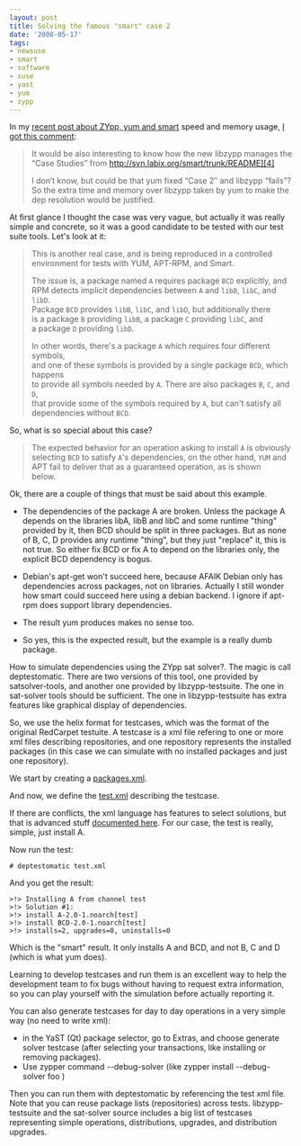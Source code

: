 ```yaml
---
layout: post
title: Solving the famous "smart" case 2
date: '2008-05-17'
tags:
- newsuse
- smart
- software
- suse
- yast
- yum
- zypp
---
```


In my [recent post about ZYpp, yum and smart][2] speed and memory usage, [I got this comment][3]:

> It would be also interesting to know how the new libzypp manages the “Case Studies” from http://svn.labix.org/smart/trunk/README][4]  
>   
> I don’t know, but could be that yum fixed “Case 2″ and libzypp “fails”? So the extra time and memory over libzypp taken by yum to make the dep resolution would be justified.

At first glance I thought the case was very vague, but actually it was really simple and concrete, so it was a good candidate to be tested with our test suite tools. Let's look at it:

> This is another real case, and is being reproduced in a controlled  
> environment for tests with YUM, APT-RPM, and Smart.  
>   
> The issue is, a package named `A` requires package `BCD` explicitly, and  
> RPM detects implicit dependencies between `A` and `libB`, `libC`, and `libD`.  
> Package `BCD` provides `libB`, `libC`, and `libD`, but additionally there  
> is a package `B` providing `libB`, a package `C` providing `libC`, and  
> a package `D` providing `libD`.  
>   
> In other words, there's a package `A` which requires four different symbols,  
> and one of these symbols is provided by a single package `BCD`, which happens  
> to provide all symbols needed by `A`. There are also packages `B`, `C`, and `D`,  
> that provide some of the symbols required by `A`, but can't satisfy all  
> dependencies without `BCD`.

So, what is so special about this case?

> The expected behavior for an operation asking to install `A` is obviously  
> selecting `BCD` to satisfy `A`'s dependencies, on the other hand, `YUM` and  
> APT fail to deliver that as a guaranteed operation, as is shown  
> below.

Ok, there are a couple of things that must be said about this example.

* The dependencies of the package A are broken. Unless the package A depends on the libraries libA, libB and libC and some runtime "thing" provided by it, then BCD should be split in three packages. But as none of B, C, D provides any runtime "thing", but they just "replace" it, this is not true. So either fix BCD or fix A to depend on the libraries only, the explicit BCD dependency is bogus.

* Debian's apt-get won't succeed here, because AFAIK Debian only has dependencies across packages, not on libraries. Actually I still wonder how smart could succeed here using a debian backend. I ignore if apt-rpm does support library dependencies.

* The result yum produces makes no sense too.

* So yes, this is the expected result, but the example is a really dumb package.

How to simulate dependencies using the ZYpp sat solver?. The magic is call deptestomatic. There are two versions of this tool, one provided by satsolver-tools, and another one provided by libzypp-testsuite. The one in sat-solver tools should be sufficient. The one in libzypp-testsuite has extra features like graphical display of dependencies.

So, we use the helix format for testcases, which was the format of the original RedCarpet testuite. A testcase is a xml file refering to one or more xml files describing repositories, and one repository represents the installed packages (in this case we can simulate with no installed packages and just one repository).

We start by creating a [packages.xml][6].

And now, we define the [test.xml][7] describing the testcase.

If there are conflicts, the xml language has features to select solutions, but that is advanced stuff [documented here][5]. For our case, the test is really, simple, just install A.

Now run the test:

```
# deptestomatic test.xml
```

And you get the result:

```
>!> Installing A from channel test
>!> Solution #1:
>!> install A-2.0-1.noarch[test]
>!> install BCD-2.0-1.noarch[test]
>!> installs=2, upgrades=0, uninstalls=0
```

Which is the "smart" result. It only installs A and BCD, and not B, C and D (which is what yum does).

Learning to develop testcases and run them is an excellent way to help the development team to fix bugs without having to request extra information, so you can play yourself with the simulation before actually reporting it.

You can also generate testcases for day to day operations in a very simple way (no need to write xml):

* in the YaST (Qt) package selector, go to Extras, and choose generate solver testcase (after selecting your transactions, like installing or removing packages).  
* Use zypper command --debug-solver (like zypper install --debug-solver foo )

Then you can run them with deptestomatic by referencing the test xml file. Note that you can reuse package lists (repositories) across tests. libzypp-testsuite and the sat-solver source includes a big list of testcases representing simple operations, distributions, upgrades, and distribution upgrades.

[1]: http://labix.org/smart  
 [2]: http://duncan.mac-vicar.com/blog/archives/309  
 [3]: http://duncan.mac-vicar.com/blog/archives/309#comment-96588  
 [4]: http://svn.labix.org/smart/trunk/README  
 [5]: http://en.opensuse.org/Libzypp/Testsuite_solver  
 [6]: http://pastebin.com/f4117ec82  
 [7]: http://pastebin.com/f6add727c

